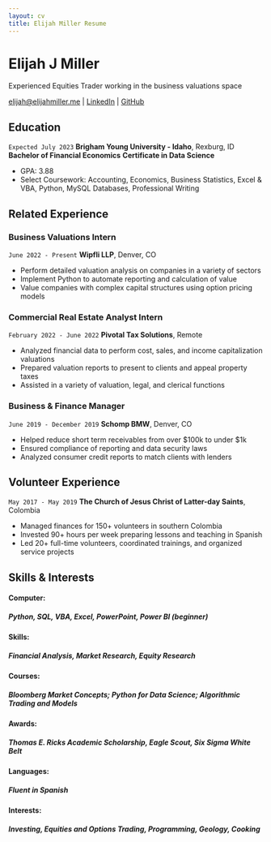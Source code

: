 ```yaml
---
layout: cv
title: Elijah Miller Resume
---
```

# Elijah J Miller
Experienced Equities Trader working in the business valuations space

<div id="webaddress">
<a href="elijah@elijahmiller.me">elijah@elijahmiller.me</a>
| <a href="https://www.linkedin.com/in/elijahjmiller">LinkedIn</a>
| <a href="https://github.com/El1jah99/ELIJAHMILLER-resume">GitHub</a>
</div>

<!-- https://www.monique.tech/the-art-of-markdown -->

## Education

`Expected July 2023`
__Brigham Young University - Idaho__, Rexburg, ID
__Bachelor of Financial Economics__
__Certificate in Data Science__
- GPA: 3.88
- Select Coursework: Accounting, Economics, Business Statistics, Excel & VBA, Python, MySQL Databases, Professional Writing

## Related Experience

### Business Valuations Intern
`June 2022 - Present`
__Wipfli LLP__, Denver, CO

-	Perform detailed valuation analysis on companies in a variety of sectors
- Implement Python to automate reporting and calculation of value
-	Value companies with complex capital structures using option pricing models

### Commercial Real Estate Analyst Intern

`February 2022 - June 2022`
__Pivotal Tax Solutions__, Remote

-	Analyzed financial data to perform cost, sales, and income capitalization valuations
-	Prepared valuation reports to present to clients and appeal property taxes
-	Assisted in a variety of valuation, legal, and clerical functions

### Business & Finance Manager

`June 2019 - December 2019`
__Schomp BMW__, Denver, CO

-	Helped reduce short term receivables from over $100k to under $1k
-	Ensured compliance of reporting and data security laws
-	Analyzed consumer credit reports to match clients with lenders 

## Volunteer Experience
`May 2017 - May 2019`
__The Church of Jesus Christ of Latter-day Saints__, Colombia
-	Managed finances for 150+ volunteers in southern Colombia
-	Invested 90+ hours per week preparing lessons and teaching in Spanish
-	Led 20+ full-time volunteers, coordinated trainings, and organized service projects

## Skills & Interests
#### Computer: 	
##### Python, SQL, VBA, Excel, PowerPoint, Power BI (beginner)
#### Skills: 		
##### Financial Analysis, Market Research, Equity Research
#### Courses: 	  
##### Bloomberg Market Concepts; Python for Data Science; Algorithmic Trading and Models
#### Awards: 	  
##### Thomas E. Ricks Academic Scholarship, Eagle Scout, Six Sigma White Belt
#### Languages:	
##### Fluent in Spanish
#### Interests: 	
##### Investing, Equities and Options Trading, Programming, Geology, Cooking



<!-- ### Footer

Last updated: May 2013 -->


